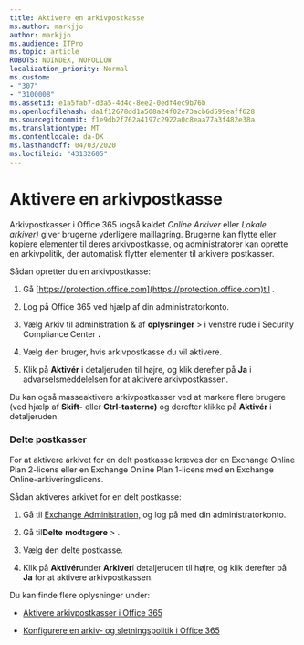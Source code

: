 ```yaml
---
title: Aktivere en arkivpostkasse
ms.author: markjjo
author: markjjo
ms.audience: ITPro
ms.topic: article
ROBOTS: NOINDEX, NOFOLLOW
localization_priority: Normal
ms.custom:
- "307"
- "3100008"
ms.assetid: e1a5fab7-d3a5-4d4c-8ee2-0edf4ec9b76b
ms.openlocfilehash: da1f12678dd1a508a24f02e73acb6d599eaff628
ms.sourcegitcommit: f1e9db2f762a4197c2922a0c8eaa77a3f482e38a
ms.translationtype: MT
ms.contentlocale: da-DK
ms.lasthandoff: 04/03/2020
ms.locfileid: "43132605"
---
```

# <a name="enable-an-archive-mailbox"></a>Aktivere en arkivpostkasse

Arkivpostkasser i Office 365 (også kaldet *Online Arkiver* eller *Lokale arkiver)* giver brugerne yderligere maillagring. Brugerne kan flytte eller kopiere elementer til deres arkivpostkasse, og administratorer kan oprette en arkivpolitik, der automatisk flytter elementer til arkivere postkasser.
  
Sådan opretter du en arkivpostkasse:
  
1. Gå [https://protection.office.com](https://protection.office.com)til .

2. Log på Office 365 ved hjælp af din administratorkonto.

3. Vælg Arkiv til administration &amp; af **oplysninger** \> i venstre rude i Security Compliance Center **.**

4. Vælg den bruger, hvis arkivpostkasse du vil aktivere.

5. Klik på **Aktivér** i detaljeruden til højre, og klik derefter på **Ja** i advarselsmeddelelsen for at aktivere arkivpostkassen.

Du kan også masseaktivere arkivpostkasser ved at markere flere brugere (ved hjælp af **Skift-** eller **Ctrl-tasterne)** og derefter klikke på **Aktivér** i detaljeruden.
  
### <a name="shared-mailboxes"></a>Delte postkasser

For at aktivere arkivet for en delt postkasse kræves der en Exchange Online Plan 2-licens eller en Exchange Online Plan 1-licens med en Exchange Online-arkiveringslicens.  

Sådan aktiveres arkivet for en delt postkasse:

1. Gå til [Exchange Administration,](https://outlook.office365.com/ecp) og log på med din administratorkonto.

2. Gå til**Delte** **modtagere** > .

3. Vælg den delte postkasse.

4. Klik på **Aktivér**under **Arkiver**i detaljeruden til højre, og klik derefter på **Ja** for at aktivere arkivpostkassen.

Du kan finde flere oplysninger under:
  
- [Aktivere arkivpostkasser i Office 365](https://docs.microsoft.com/office365/securitycompliance/enable-archive-mailboxes)

- [Konfigurere en arkiv- og sletningspolitik i Office 365](https://docs.microsoft.com//office365/securitycompliance/set-up-an-archive-and-deletion-policy-for-mailboxes)
